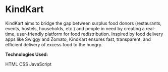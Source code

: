 # KindKart
KindKart aims to bridge the gap between surplus food donors (restaurants, events, hostels, households, etc.) and people in need by creating a real-time, user-friendly platform for food redistribution. Inspired by food delivery apps like Swiggy and Zomato, KindKart ensures fast, transparent, and efficient delivery of excess food to the hungry.

**Technologies Used:**

HTML
CSS
JavaScript
